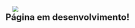 <div class="image-container">
    <img src="/img/todo.webp" style="max-width: 500px; min-width: 300px">
    <h1>Página em desenvolvimento!</h1>
</div>

<style scoped>
    .image-container {
        display: flex;
        align-items: center;
    }

    .image-container > h1 {
        margin: 0;
        padding: 0;
        text-align: center;
    }

    @media (max-width: 1280px) {
        .image-container {
                min-width: 300px;
                flex-direction: column;
        }

        .image-container > img {
            padding: 0 40px 0 40px;
        }

        .image-container > h1 {
            font-size: 1.5rem;
        }
    }

</style>
